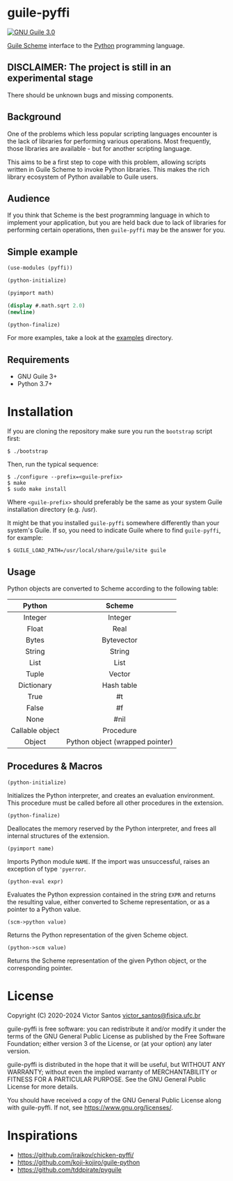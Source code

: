 # guile-pyffi

[![GNU Guile 3.0](https://github.com/padawanphysicist/guile-pyffi/actions/workflows/guile3.0.yml/badge.svg)](https://github.com/padawanphysicist/guile-pyffi/actions/workflows/guile3.0.yml)

[Guile Scheme](https://www.gnu.org/software/guile/) interface to the [Python](https://www.python.org/) programming language.

## DISCLAIMER: The project is still in an experimental stage

There should be unknown bugs and missing components.

## Background

One of the problems which less popular scripting languages encounter is the lack of libraries for performing various operations. Most frequently, those libraries are available - but for another scripting language.

This aims to be a first step to cope with this problem, allowing scripts written in Guile Scheme to invoke Python libraries. This makes the rich library ecosystem of Python available to Guile users.

## Audience

If you think that Scheme is the best programming language in which to implement your application, but you are held back due to lack of libraries for performing certain operations, then `guile-pyffi` may be the answer for you.

## Simple example

```scheme
(use-modules (pyffi))

(python-initialize)

(pyimport math)

(display #.math.sqrt 2.0)
(newline)

(python-finalize)
```

For more examples, take a look at the [examples](examples/) directory.

## Requirements
- GNU Guile 3+
- Python 3.7+

# Installation
If you are cloning the repository make sure you run the `bootstrap` script
first:

    $ ./bootstrap

Then, run the typical sequence:

    $ ./configure --prefix=<guile-prefix>
    $ make
    $ sudo make install

Where `<guile-prefix>` should preferably be the same as your system Guile
installation directory (e.g. /usr).

It might be that you installed `guile-pyffi` somewhere differently than your
system's Guile. If so, you need to indicate Guile where to find `guile-pyffi`, for
example:

    $ GUILE_LOAD_PATH=/usr/local/share/guile/site guile

## Usage
Python objects are converted to Scheme according to the following table:  

| Python          | Scheme                          |
|:---------------:|:-------------------------------:|
| Integer         | Integer                         |
| Float           | Real                            |
| Bytes           | Bytevector                      |
| String          | String                          |
| List            | List                            |
| Tuple           | Vector                          |
| Dictionary      | Hash table                      |
| True            | #t                              |
| False           | #f                              |
| None            | #nil                            |
| Callable object | Procedure                       |
| Object          | Python object (wrapped pointer) | 

## Procedures & Macros


`(python-initialize)`

Initializes the Python interpreter, and creates an evaluation
environment. This procedure must be called before all other procedures
in the extension.

`(python-finalize)`

Deallocates the memory reserved by the Python interpreter, and frees
all internal structures of the extension.

`(pyimport name)`

Imports Python module `NAME`. If the import was unsuccessful, raises
an exception of type `'pyerror`.


`(python-eval expr)`

Evaluates the Python expression contained in the string `EXPR` and
returns the resulting value, either converted to Scheme
representation, or as a pointer to a Python value.

`(scm->python value)`

Returns the Python representation of the given Scheme object.

`(python->scm value)`

Returns the Scheme representation of the given Python object, or the corresponding pointer.

# License

Copyright (C) 2020-2024 Victor Santos <victor_santos@fisica.ufc.br>

guile-pyffi is free software: you can redistribute it and/or modify it
under the terms of the GNU General Public License as published by the
Free Software Foundation; either version 3 of the License, or (at your
option) any later version.

guile-pyffi is distributed in the hope that it will be useful, but
WITHOUT ANY WARRANTY; without even the implied warranty of
MERCHANTABILITY or FITNESS FOR A PARTICULAR PURPOSE. See the GNU
General Public License for more details.

You should have received a copy of the GNU General Public License
along with guile-pyffi. If not, see https://www.gnu.org/licenses/.

# Inspirations

- https://github.com/iraikov/chicken-pyffi/ 
- https://github.com/koji-kojiro/guile-python
- https://github.com/tddpirate/pyguile
